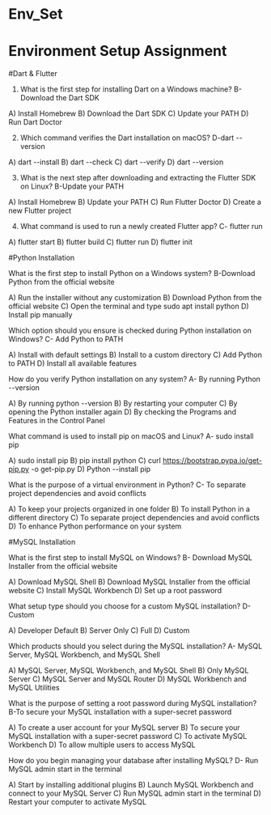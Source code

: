 # Env_Set

# Environment Setup Assignment

#Dart & Flutter

1. What is the first step for installing Dart on a Windows machine? B-Download the Dart SDK

A) Install Homebrew
B) Download the Dart SDK
C) Update your PATH
D) Run Dart Doctor


2. Which command verifies the Dart installation on macOS? D-dart --version

A) dart --install
B) dart --check
C) dart --verify
D) dart --version


3. What is the next step after downloading and extracting the Flutter SDK on Linux? B-Update your PATH

A) Install Homebrew
B) Update your PATH
C) Run Flutter Doctor
D) Create a new Flutter project


4. What command is used to run a newly created Flutter app? C- flutter run

A) flutter start
B) flutter build
C) flutter run
D) flutter init


#Python Installation

What is the first step to install Python on a Windows system? B-Download Python from the official website

A) Run the installer without any customization
B) Download Python from the official website
C) Open the terminal and type sudo apt install python
D) Install pip manually

Which option should you ensure is checked during Python installation on Windows? C- Add Python to PATH

A) Install with default settings
B) Install to a custom directory
C) Add Python to PATH
D) Install all available features

How do you verify Python installation on any system? A- By running Python --version

A) By running python --version
B) By restarting your computer
C) By opening the Python installer again
D) By checking the Programs and Features in the Control Panel

What command is used to install pip on macOS and Linux? A-  sudo install pip

A) sudo install pip
B) pip install python
C) curl https://bootstrap.pypa.io/get-pip.py -o get-pip.py
D) Python --install pip

What is the purpose of a virtual environment in Python? C- To separate project dependencies and avoid conflicts

A) To keep your projects organized in one folder
B) To install Python in a different directory
C) To separate project dependencies and avoid conflicts
D) To enhance Python performance on your system

#MySQL Installation

What is the first step to install MySQL on Windows?  B- Download MySQL Installer from the official website

A) Download MySQL Shell
B) Download MySQL Installer from the official website
C) Install MySQL Workbench
D) Set up a root password

What setup type should you choose for a custom MySQL installation? D-Custom

A) Developer Default
B) Server Only
C) Full
D) Custom

Which products should you select during the MySQL installation? A- MySQL Server, MySQL Workbench, and MySQL Shell

A) MySQL Server, MySQL Workbench, and MySQL Shell
B) Only MySQL Server
C) MySQL Server and MySQL Router
D) MySQL Workbench and MySQL Utilities

What is the purpose of setting a root password during MySQL installation? B-To secure your MySQL installation with a super-secret password

A) To create a user account for your MySQL server
B) To secure your MySQL installation with a super-secret password
C) To activate MySQL Workbench
D) To allow multiple users to access MySQL

How do you begin managing your database after installing MySQL? D- Run MySQL admin start in the terminal

A) Start by installing additional plugins
B) Launch MySQL Workbench and connect to your MySQL Server
C) Run MySQL admin start in the terminal
D) Restart your computer to activate MySQL
